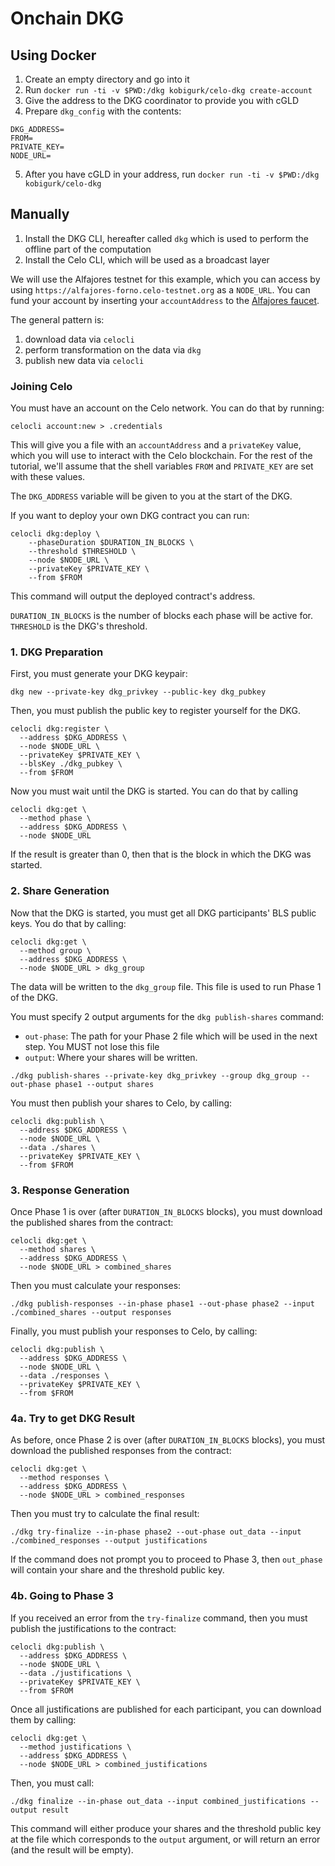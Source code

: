 # Onchain DKG

## Using Docker

1. Create an empty directory and go into it
2. Run `docker run -ti -v $PWD:/dkg kobigurk/celo-dkg create-account`
3. Give the address to the DKG coordinator to provide you with cGLD
4. Prepare `dkg_config` with the contents:
  ```
  DKG_ADDRESS=
  FROM=
  PRIVATE_KEY=
  NODE_URL=
  ```
5. After you have cGLD in your address, run `docker run -ti -v $PWD:/dkg kobigurk/celo-dkg`

## Manually

1. Install the DKG CLI, hereafter called `dkg` which is used to perform the offline part of the computation
2. Install the Celo CLI, which will be used as a broadcast layer

We will use the Alfajores testnet for this example, which you can access by using `https://alfajores-forno.celo-testnet.org` as a `NODE_URL`. You can fund your account by inserting your `accountAddress` to the [Alfajores faucet](https://celo.org/developers/faucet).

The general pattern is: 
1. download data via `celocli`
2. perform transformation on the data via `dkg`
3. publish new data via `celocli`

### Joining Celo

You must have an account on the Celo network. You can do that by running:

`celocli account:new > .credentials`

This will give you a file with an `accountAddress` and a `privateKey` value, which you will use
to interact with the Celo blockchain. For the rest of the tutorial, we'll assume that the shell variables
`FROM` and `PRIVATE_KEY` are set with these values.

The `DKG_ADDRESS` variable will be given to you at the start of the DKG. 

If you want to deploy your own DKG contract you can run:

```
celocli dkg:deploy \
    --phaseDuration $DURATION_IN_BLOCKS \
    --threshold $THRESHOLD \
    --node $NODE_URL \
    --privateKey $PRIVATE_KEY \
    --from $FROM
```

This command will output the deployed contract's address.

`DURATION_IN_BLOCKS` is the number of blocks each phase will be active for.
`THRESHOLD` is the DKG's threshold.

### 1. DKG Preparation

First, you must generate your DKG keypair:

```
dkg new --private-key dkg_privkey --public-key dkg_pubkey
```

Then, you must publish the public key to register yourself for the DKG.

```
celocli dkg:register \
  --address $DKG_ADDRESS \
  --node $NODE_URL \
  --privateKey $PRIVATE_KEY \
  --blsKey ./dkg_pubkey \
  --from $FROM
```

Now you must wait until the DKG is started. You can do that by calling

```
celocli dkg:get \
  --method phase \
  --address $DKG_ADDRESS \
  --node $NODE_URL
```

If the result is greater than 0, then that is the block in which the DKG was started.

### 2. Share Generation

Now that the DKG is started, you must get all DKG participants' BLS public keys. You do that
by calling:

```
celocli dkg:get \
  --method group \
  --address $DKG_ADDRESS \
  --node $NODE_URL > dkg_group
```

The data will be written to the `dkg_group` file. This file is used to run Phase 1 of the DKG. 

You must specify 2 output arguments for the `dkg publish-shares` command:
- `out-phase`: The path for your Phase 2 file which will be used in the next step. You MUST
not lose this file
- `output`: Where your shares will be written.

```
./dkg publish-shares --private-key dkg_privkey --group dkg_group --out-phase phase1 --output shares
```

You must then publish your shares to Celo, by calling:

```
celocli dkg:publish \
  --address $DKG_ADDRESS \
  --node $NODE_URL \
  --data ./shares \
  --privateKey $PRIVATE_KEY \
  --from $FROM
```

### 3. Response Generation

Once Phase 1 is over (after `DURATION_IN_BLOCKS` blocks), you must download
the published shares from the contract:

```
celocli dkg:get \
  --method shares \
  --address $DKG_ADDRESS \
  --node $NODE_URL > combined_shares
```

Then you must calculate your responses:

```
./dkg publish-responses --in-phase phase1 --out-phase phase2 --input ./combined_shares --output responses
```

Finally, you must publish your responses to Celo, by calling:

```
celocli dkg:publish \
  --address $DKG_ADDRESS \
  --node $NODE_URL \
  --data ./responses \
  --privateKey $PRIVATE_KEY \
  --from $FROM
```

### 4a. Try to get DKG Result 

As before, once Phase 2 is over (after `DURATION_IN_BLOCKS` blocks), you must download
the published responses from the contract:

```
celocli dkg:get \
  --method responses \
  --address $DKG_ADDRESS \
  --node $NODE_URL > combined_responses
```

Then you must try to calculate the final result:

```
./dkg try-finalize --in-phase phase2 --out-phase out_data --input ./combined_responses --output justifications
```

If the command does not prompt you to proceed to Phase 3, then `out_phase` will contain your share and the threshold public key.

### 4b. Going to Phase 3

If you received an error from the `try-finalize` command, then you must publish the justifications to the contract:

```
celocli dkg:publish \
  --address $DKG_ADDRESS \
  --node $NODE_URL \
  --data ./justifications \
  --privateKey $PRIVATE_KEY \
  --from $FROM
```

Once all justifications are published for each participant, you can download them by calling:

```
celocli dkg:get \
  --method justifications \
  --address $DKG_ADDRESS \
  --node $NODE_URL > combined_justifications
```

Then, you must call:

```
./dkg finalize --in-phase out_data --input combined_justifications --output result
```

This command will either produce your shares and the threshold public key at the file which corresponds to the `output` argument, or will
return an error (and the result will be empty).
